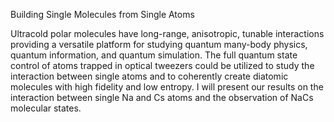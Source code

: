 Building Single Molecules from Single Atoms

Ultracold polar molecules have long-range, anisotropic, tunable interactions
providing a versatile platform for studying quantum many-body physics,
quantum information, and quantum simulation.
The full quantum state control of atoms trapped in optical tweezers could be utilized
to study the interaction between single atoms and to coherently create diatomic
molecules with high fidelity and low entropy.
I will present our results on the interaction between single Na and Cs atoms and
the observation of NaCs molecular states.
